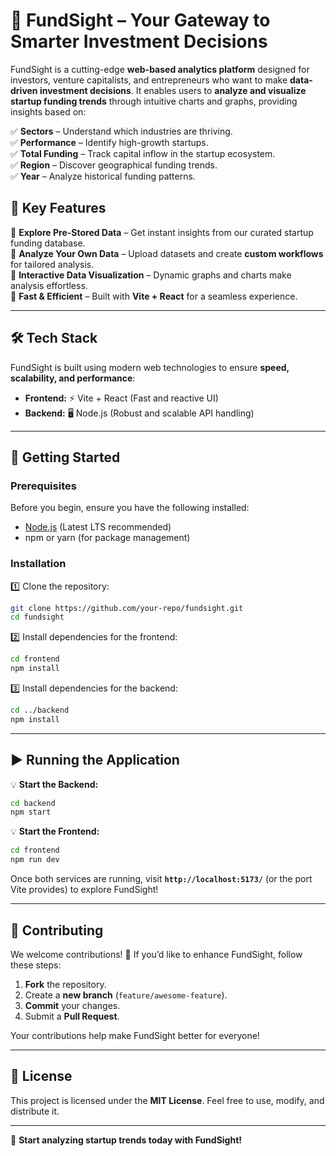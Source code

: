 # 🚀 **FundSight** – Your Gateway to Smarter Investment Decisions  

FundSight is a cutting-edge **web-based analytics platform** designed for investors, venture capitalists, and entrepreneurs who want to make **data-driven investment decisions**. It enables users to **analyze and visualize startup funding trends** through intuitive charts and graphs, providing insights based on:  

✅ **Sectors** – Understand which industries are thriving.  
✅ **Performance** – Identify high-growth startups.  
✅ **Total Funding** – Track capital inflow in the startup ecosystem.  
✅ **Region** – Discover geographical funding trends.  
✅ **Year** – Analyze historical funding patterns.  

## 🌟 **Key Features**  

🔹 **Explore Pre-Stored Data** – Get instant insights from our curated startup funding database.  
🔹 **Analyze Your Own Data** – Upload datasets and create **custom workflows** for tailored analysis.  
🔹 **Interactive Data Visualization** – Dynamic graphs and charts make analysis effortless.  
🔹 **Fast & Efficient** – Built with **Vite + React** for a seamless experience.  

---

## 🛠 **Tech Stack**  
FundSight is built using modern web technologies to ensure **speed, scalability, and performance**:  

- **Frontend:** ⚡ Vite + React (Fast and reactive UI)  
- **Backend:** 🖥️ Node.js (Robust and scalable API handling)  

---

## 🚀 **Getting Started**  

### **Prerequisites**  
Before you begin, ensure you have the following installed:  
- [Node.js](https://nodejs.org/) (Latest LTS recommended)  
- npm or yarn (for package management)  

### **Installation**  

1️⃣ Clone the repository:  
   ```bash
   git clone https://github.com/your-repo/fundsight.git
   cd fundsight
   ```

2️⃣ Install dependencies for the frontend:  
   ```bash
   cd frontend
   npm install
   ```

3️⃣ Install dependencies for the backend:  
   ```bash
   cd ../backend
   npm install
   ```

---

## ▶️ **Running the Application**  

💡 **Start the Backend:**  
```bash
cd backend
npm start
```

💡 **Start the Frontend:**  
```bash
cd frontend
npm run dev
```

Once both services are running, visit **`http://localhost:5173/`** (or the port Vite provides) to explore FundSight!  

---

## 🤝 **Contributing**  
We welcome contributions! 🚀 If you’d like to enhance FundSight, follow these steps:  

1. **Fork** the repository.  
2. Create a **new branch** (`feature/awesome-feature`).  
3. **Commit** your changes.  
4. Submit a **Pull Request**.  

Your contributions help make FundSight better for everyone!  

---

## 📜 **License**  
This project is licensed under the **MIT License**. Feel free to use, modify, and distribute it.  

---

🚀 **Start analyzing startup trends today with FundSight!**  
